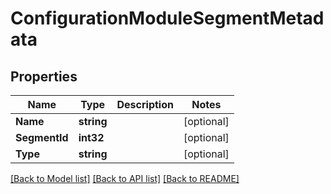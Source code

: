 # ConfigurationModuleSegmentMetadata

## Properties

Name | Type | Description | Notes
------------ | ------------- | ------------- | -------------
**Name** | **string** |  | [optional] 
**SegmentId** | **int32** |  | [optional] 
**Type** | **string** |  | [optional] 

[[Back to Model list]](../README.md#documentation-for-models) [[Back to API list]](../README.md#documentation-for-api-endpoints) [[Back to README]](../README.md)


